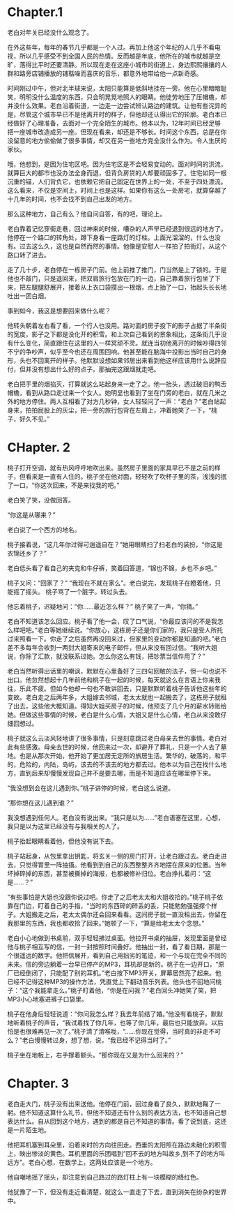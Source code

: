 # Chapter.1
老白对年关已经没什么观念了。

在外这些年，每年的春节几乎都是一个人过。再加上他这个年纪的人几乎不看电视，所以几乎感受不到全国人民的热情。反而越是年底，他所在的城市就越是空旷，落得比平时还要清静。所以现在走在这座小城市的街道上，身边熙熙攘攘的人群和路旁店铺播放的铺聒噪而喜庆的音乐，都意外地带给他一点新奇感。

时间刚过中午，但对北半球来说，太阳只能算是低斜地挂在一旁。他在心里暗暗耻笑，明明没什么温度的东西，只会明晃晃地照人的眼睛。他徒劳地压了压帽檐，却并没什么效果。老白沿着街道，一边走一边尝试辨认路边的建筑。让他有些诧异的是，尽管这个城市早已不是他离开时的样子，但他却还认得出它的轮廓。老白本已经做好了心理准备，去面对一个完全陌生的城市。他本以为，12年时间已经足够把一座城市改造成另一座。但现在看来，却还是不够长。时间这个东西，总是在你没留意的地方偷偷做了很多事情，却又在另一些地方完全没什么作为。令人生厌的家伙。

哦，他想到，是因为住宅区吧。因为住宅区是不会轻易变动的。面对时间的洪流，就算巨大的都市也没办法全身而退，但背负房贷的人却要顽固多了。住宅如同一根沉重的锚，人们背负它，也依赖它把自己固定在世界上的一处，不至于四处漂流。这么看来，不仅是空间上，时间上也是这样。如果你有这么一处房宅，就算穿越了十几年的时间，也不会找不到自己出发的地方。

那么这种地方，自己有么？他自问自答，有的吧，理论上。

老白靠着记忆穿街走巷，回过神来的时候，嘈杂的人声早已经退到很远的地方了。他停在一个路口的转角处，蹲下身看一座路灯的灯柱。上面光溜溜的，什么也没有。过去这么久，这也是自然而然的事情。他像是安慰人一样拍了拍街灯，从这个路口转了进去。

走了几十步，老白停在一栋房子门前。他上前推了推门，门当然是上了锁的。于是他也不敲门，只是退回来，把双肩旅行包放在门的一边，自己靠着旅行包坐了下来，把左腿腿舒展开，接着从上衣口袋摸出一根烟，点上抽了一口，抬起头长长地吐出一团白烟。

事到如今，我这是想要回来做什么呢？

他转头朝着左右看了看，一个行人也没用。路对面的房子投下的影子占据了半条街的宽度，影子之下都是没化开的积雪。和上次自己看到的景象相比，这条街几乎没有什么变化，简直跟住在这里的人一样冥顽不灵。就连当初他离开的时候吵得四邻不宁的争吵声，似乎至今也还在周围回响。他甚至能在脑海中投影出当时自己的身形，头也不回离开的样子。他默默设想如果邻居出来看到他这样应该用什么说辞应付，但并没有想出什么好的点子。那抽完这跟烟就走吧。

老白把手里的烟掐灭，打算就这么站起身来一走了之。他一抬头，透过破旧的鸭舌帽檐，看到从路口走过来一个女人。她明显也看到了坐在门旁的老白，就在几米之外的地方停住。两人互相看了对方几秒钟，女人轻轻问了一声：“老白？”老白站起身来，拍拍屁股上的灰尘，把一旁的旅行包背在左肩上，冲着她笑了一下，“桃子，好久不见。”

# CHapter. 2
桃子打开空调，就有热风呼呼地吹出来。虽然房子里面的家具早已不是之前的样子，但看来是一直有人住的。桃子坐在他对面，轻轻吹了吹杯子里的茶，浅浅的抿了一口。“你这次回来，不是来找我的吧。”

老白笑了笑，没做回答。

“你这是从哪来？”

老白说了一个西方的地名。

桃子接着说，“这几年你过得可逍遥自在？”她用眼睛扫了扫老白的装扮，“你这是衣锦还乡了？”

老白低头看了看自己的夹克和牛仔裤，笑着回答道，“锦也不锦，乡也不乡吧。”

桃子又问：“回家了？”
“我现在不就在家么”。老白说完，发现桃子在瞪着他，只能摇了摇头。
桃子骂了一个脏字。转过头去。

他忘着桃子，迟疑地问：“你……最近怎么样？”
桃子笑了一声，“你猜。”

老白不知道该怎么回应。桃子看了他一会，叹了口气说，“你最应该问的不是我怎么样吧吧。”老白等她继续说。“你放心，这栋房子还是你们家的，我只是受人所托过来照看一下。你走了之后虽然再没回来过，但家里的变动你都是知道的吧。”老白差不多每年会收到一两封大姐寄来的电子邮件，但从来没有回过信。“我听大姐说，你除了汇款，就没联系过她。怎么你这么有钱，把钞票当信件用了？”

老白当然听得出话里的嘲讽，默默在心里备好了三四句回敬的法子，但一句也说不出口。他忽然想起十几年前他和桃子在一起的时候，每天就这么在言语上你来我往，乐此不疲。但如今他却一句也不敢讲回去，只是默默听着桃子告诉他这些年的变故。老白走之后两年多，大姐嫁去邻城，老太太就也一起搬去了，这栋房子就租了出去，这些他大概知道。得知大姐买房子的时候，他预支了几个月的薪水转账给她。但做这些事情的时候，老白是什么心情，大姐又是什么心情，老白从来没敢仔细回想过。

桃子就这么云淡风轻地讲了很多事情，只是刻意跳过老白母亲去世的事情。老白对此有些感激。母亲去世的时候，他回来过一次，却避开了葬礼，只是一个人去了墓地。也是从那次开始，他开始了更加居无定所的旅居生活。繁华的，破落的，和平的，危险的，内陆，岛屿，该去的不该去的地方都去过。他本以为自己在找什么地方，直到后来却慢慢发现自己并不是要去哪，而是不知道应该在哪里停下来。

“我没想到会在这儿遇到你。”桃子讲停的时候，老白这么说道。

“那你想在这儿遇到谁？”

我没想遇到任何人。老白没有说出来。“我只是以为……”老白语塞在这里，心想，我只是以为这里已经没有与我相关的人了。

桃子抬起眼睛看着他，但他没有说下去。

桃子站起身，从包里拿出钥匙，将玄关一侧的房门打开，让老白跟过去。老白走进去，只觉得胃里一阵抽搐。他看到到自己的东西整整齐齐地摆在原来的位置。当年坏掉碎掉的东西，甚至被撕掉的海报，也都被修补归位。老白挣扎着问：“这是……？”

“有些事怕是大姐也没跟你说过吧。你走了之后老太太和大姐收拾的。”桃子桃子依靠在门边，盯着自己的手指，“当时的东西碎的碎丢的丢，只能勉勉强强撑个样子。大姐搬走之后，老太太偶尔还会回来看看。这间房子就一直没租出去，你留在我那里的东西，我也都收拾了回来。”她顿了一下，“算是给老太太个念想。”

老白小心地做到书桌前，双手轻轻拂过桌面。他拉开书桌的抽屉，发现里面是曾经他与桃子相互写的信，一封一封按照时间叠好。他抽出一封，看了看日期，那是一个很遥远的数字。他把信展开，看到自己用拙劣的笔迹，和一个与现在完全不同的未来。信的旁边躺着一台早已停产的MP3，耳机却是新的。桃子在一边开口，“原厂已经倒闭了，只能配了别的耳机。”老白按下MP3开关，屏幕居然亮了起来。他已经不记得这种MP3的操作方法，凭直觉上下翻动音乐列表。他头也不回地问桃子：“这个我能拿走么。”桃子盯着他，“你是在问我？”老白回头冲她笑了笑，把MP3小心地塞进裤子口袋里。

桃子在他身后轻轻说道：“你问我怎么样？我去年前结了婚。”他没有看桃子，默默地听着桃子的声音，“我试着找了你几年，也等了你几年，最后也只能放弃。以后怕是也很难再见一次了。”桃子清了清喉咙，“……你现在觉得，当时真的非走不可么？”老白慢慢转过身，想了想，说，“我已经不记得当时了。”

桃子坐在地板上，右手撑着额头。“那你现在又是为什么回来的？”

# Chapter. 3
老白走大门，桃子没有出来送他。他停在门前，回过身看了良久，默默地鞠了一躬。他不知道这算什么礼节，但他不知道还有什么别的表达方法，也不知道自己想表达什么。自从回到这个地方，遇到的都是自己不知道的事情。看了说到底，这还是一片陌生地。

他把耳机塞到耳朵里，沿着来时的方向往回走。西垂的太阳照在路边未融化的积雪上，映出惨淡的黄色。耳机里面的乐团唱到“回不去的地方叫故乡,到不了的地方叫远方”。老白心想，在数学上，这两处应该是一个地方。

他自嘲地摇了摇头，却注意到自己路过的路灯柱上有一块模糊的绛红色。

他犹豫了一下，但没有走近看清楚，就这么一直走了下去，直到消失在纷杂的世界中。
